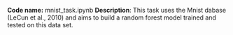 **Code name:** mnist_task.ipynb
**Description**: This task uses the Mnist dabase (LeCun et al., 2010) and aims to build a random forest model trained and tested on this data set. 
